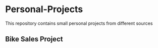 # Personal-Projects
This repository contains small personal projects from different sources

## Bike Sales Project
